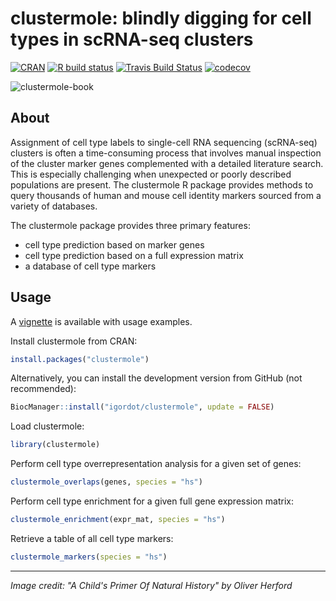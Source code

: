 # clustermole: blindly digging for cell types in scRNA-seq clusters

[![CRAN](https://www.r-pkg.org/badges/version/clustermole)](https://cran.r-project.org/package=clustermole)
[![R build status](https://github.com/igordot/clustermole/workflows/R-CMD-check/badge.svg)](https://github.com/igordot/clustermole/actions)
[![Travis Build Status](https://travis-ci.com/igordot/clustermole.svg?branch=master)](https://travis-ci.com/igordot/clustermole)
[![codecov](https://codecov.io/gh/igordot/clustermole/branch/master/graph/badge.svg)](https://codecov.io/gh/igordot/clustermole)

![clustermole-book](https://user-images.githubusercontent.com/6363505/72761156-12414280-3ba9-11ea-87de-57ff6cd690bb.png)

## About

Assignment of cell type labels to single-cell RNA sequencing (scRNA-seq) clusters is often a time-consuming process that involves manual inspection of the cluster marker genes complemented with a detailed literature search. This is especially challenging when unexpected or poorly described populations are present. The clustermole R package provides methods to query thousands of human and mouse cell identity markers sourced from a variety of databases.

The clustermole package provides three primary features:

* cell type prediction based on marker genes
* cell type prediction based on a full expression matrix
* a database of cell type markers

## Usage

A [vignette](https://CRAN.R-project.org/package=clustermole/vignettes/clustermole-intro.html) is available with usage examples.

Install clustermole from CRAN:

```r
install.packages("clustermole")
```

Alternatively, you can install the development version from GitHub (not recommended):

```r
BiocManager::install("igordot/clustermole", update = FALSE)
```

Load clustermole:

```r
library(clustermole)
```

Perform cell type overrepresentation analysis for a given set of genes:

```r
clustermole_overlaps(genes, species = "hs")
```

Perform cell type enrichment for a given full gene expression matrix:

```r
clustermole_enrichment(expr_mat, species = "hs")
```

Retrieve a table of all cell type markers:

```r
clustermole_markers(species = "hs")
```

---

*Image credit: "A Child's Primer Of Natural History" by Oliver Herford*
